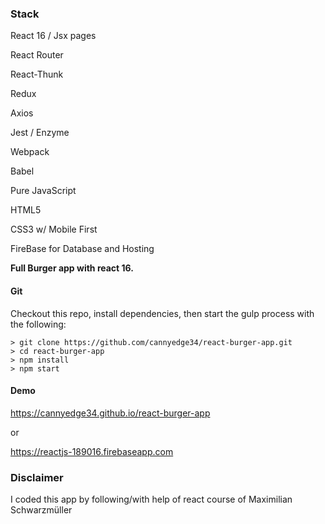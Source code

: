 ### Stack

React 16 / Jsx pages

React Router

React-Thunk

Redux

Axios

Jest / Enzyme

Webpack

Babel

Pure JavaScript

HTML5

CSS3 w/ Mobile First

FireBase for Database and Hosting

**Full Burger app with react 16.**

#### Git

Checkout this repo, install dependencies, then start the gulp process with the following:

```
> git clone https://github.com/cannyedge34/react-burger-app.git
> cd react-burger-app
> npm install
> npm start
```

#### Demo

https://cannyedge34.github.io/react-burger-app

or

https://reactjs-189016.firebaseapp.com

### Disclaimer ###
I coded this app by following/with help of react course of Maximilian Schwarzmüller
